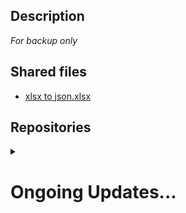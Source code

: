 ## Description
_For backup only_  

## Shared files  
- [xlsx to json.xlsx](https://www.kdocs.cn/p/114897140398) 

## Repositories
<details>
<summary> </summary>

- [wudongdefeng/jd-base](https://github.com/wudongdefeng/jd-base) ♟♟♟
> V3
- [zero205/JD_tencent_scf](https://github.com/zero205/JD_tencent_scf) ♟♟♟
> The scripts in this repository are ported from lxk and other script authors and can be deployed to TencentSCF. 
- [ddgksf2013/Cuttlefish](https://github.com/ddgksf2013/Cuttlefish) ♟♟
> Facilitate manual cancellation of shop membership  
- [AntonVanke/JDBrandMember](https://github.com/AntonVanke/JDBrandMember#readme) ♟♟
> Get shop membership beans  
- [jianminLee/jd_scripts](https://github.com/jianminLee/jd_scripts) ♟
> Openwrt: Automatically create and launch jd-scripts docker containers via telegram bot  
> Blog: [Orzlee](https://www.orzlee.com/)
- [chinnkarahoi/jd_scripts](https://github.com/chinnkarahoi/jd_scripts) ♟♟♟♟♟
> lxk's QL repository
- [wangg9722/jd_v4](https://github.com/wangg9722/jd_v4#readme) ♟♟
> V4 panel
- [lan-tianxiang/JS_TOOL](https://github.com/lan-tianxiang/JS_TOOL/wiki) ♟♟♟♟
> A1
- [yqchilde/JDMemberCloseAccount](https://github.com/yqchilde/JDMemberCloseAccount#readme) ♟♟♟♟
> Automatic / Semi-automatic Opt-out of all JD shop members
- [curtinlv/JD-Script](https://github.com/curtinlv/JD-Script#readme) ♟♟♟
> Opencard
</details>

# Ongoing Updates...
